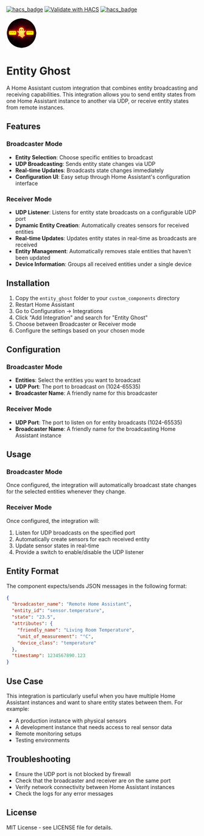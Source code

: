 [![hacs_badge](https://img.shields.io/github/v/release/haedwin/homeassistant-entity_ghost)](https://github.com/haedwin/homeassistant-entity_ghost)
[![Validate with HACS](https://github.com/HAEdwin/homeassistant-entity_ghost/actions/workflows/validate%20with%20HACS.yaml/badge.svg)](https://github.com/HAEdwin/homeassistant-entity_ghost/actions/workflows/validate%20with%20HACS.yaml)
[![hacs_badge](https://img.shields.io/maintenance/yes/2025)](https://github.com/haedwin/homeassistant-entity_ghost)

<img src="https://github.com/HAEdwin/homeassistant-entity_ghost/blob/main/icon.png" alt="Entity ghost" width="80" height="80"/>

# Entity Ghost

A Home Assistant custom integration that combines entity broadcasting and receiving capabilities. This integration allows you to send entity states from one Home Assistant instance to another via UDP, or receive entity states from remote instances.

## Features

### Broadcaster Mode
- **Entity Selection**: Choose specific entities to broadcast
- **UDP Broadcasting**: Sends entity state changes via UDP
- **Real-time Updates**: Broadcasts state changes immediately
- **Configuration UI**: Easy setup through Home Assistant's configuration interface

### Receiver Mode
- **UDP Listener**: Listens for entity state broadcasts on a configurable UDP port
- **Dynamic Entity Creation**: Automatically creates sensors for received entities
- **Real-time Updates**: Updates entity states in real-time as broadcasts are received
- **Entity Management**: Automatically removes stale entities that haven't been updated
- **Device Information**: Groups all received entities under a single device

## Installation

1. Copy the `entity_ghost` folder to your `custom_components` directory
2. Restart Home Assistant
3. Go to Configuration → Integrations
4. Click "Add Integration" and search for "Entity Ghost"
5. Choose between Broadcaster or Receiver mode
6. Configure the settings based on your chosen mode

## Configuration

### Broadcaster Mode
- **Entities**: Select the entities you want to broadcast
- **UDP Port**: The port to broadcast on (1024-65535)
- **Broadcaster Name**: A friendly name for this broadcaster

### Receiver Mode
- **UDP Port**: The port to listen on for entity broadcasts (1024-65535)
- **Broadcaster Name**: A friendly name for the broadcasting Home Assistant instance

## Usage

### Broadcaster Mode
Once configured, the integration will automatically broadcast state changes for the selected entities whenever they change.

### Receiver Mode
Once configured, the integration will:
1. Listen for UDP broadcasts on the specified port
2. Automatically create sensors for each received entity
3. Update sensor states in real-time
4. Provide a switch to enable/disable the UDP listener

## Entity Format

The component expects/sends JSON messages in the following format:

```json
{
  "broadcaster_name": "Remote Home Assistant",
  "entity_id": "sensor.temperature",
  "state": "23.5",
  "attributes": {
    "friendly_name": "Living Room Temperature",
    "unit_of_measurement": "°C",
    "device_class": "temperature"
  },
  "timestamp": 1234567890.123
}
```

## Use Case

This integration is particularly useful when you have multiple Home Assistant instances and want to share entity states between them. For example:
- A production instance with physical sensors
- A development instance that needs access to real sensor data
- Remote monitoring setups
- Testing environments

## Troubleshooting

- Ensure the UDP port is not blocked by firewall
- Check that the broadcaster and receiver are on the same port
- Verify network connectivity between Home Assistant instances
- Check the logs for any error messages

## License

MIT License - see LICENSE file for details.
